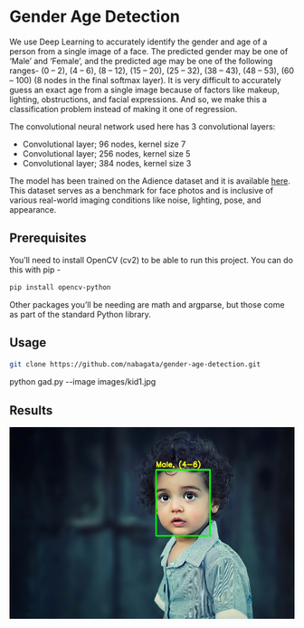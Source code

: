 # Gender Age Detection

We use Deep Learning to accurately identify the gender and age of a person from a single image of a face. The predicted gender may be one of ‘Male’ and ‘Female’, and the predicted age may be one of the following ranges- (0 – 2), (4 – 6), (8 – 12), (15 – 20), (25 – 32), (38 – 43), (48 – 53), (60 – 100) (8 nodes in the final softmax layer). It is very difficult to accurately guess an exact age from a single image because of factors like makeup, lighting, obstructions, and facial expressions. And so, we make this a classification problem instead of making it one of regression.

The convolutional neural network used here has 3 convolutional layers:

* Convolutional layer; 96 nodes, kernel size 7
* Convolutional layer; 256 nodes, kernel size 5
* Convolutional layer; 384 nodes, kernel size 3

The model has been trained on the Adience dataset and it is available [here](https://www.kaggle.com/ttungl/adience-benchmark-gender-and-age-classification). This dataset serves as a benchmark for face photos and is inclusive of various real-world imaging conditions like noise, lighting, pose, and appearance.

## Prerequisites
You’ll need to install OpenCV (cv2) to be able to run this project. You can do this with pip -
```bash
pip install opencv-python
```
Other packages you’ll be needing are math and argparse, but those come as part of the standard Python library.

## Usage
```bash
git clone https://github.com/nabagata/gender-age-detection.git 
```
python gad.py --image images/kid1.jpg

## Results

![kid](output.jpg)
